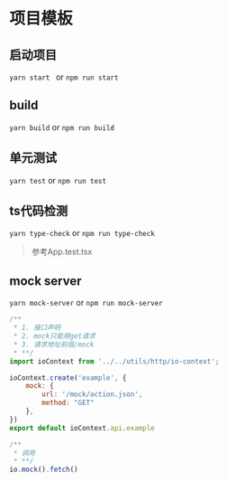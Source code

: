 # 项目模板

## 启动项目
`yarn start ` or `npm run start`

## build
`yarn build` or  `npm run build`

## 单元测试
`yarn test` or `npm run test`

## ts代码检测
`yarn type-check` or `npm run type-check`
> 参考App.test.tsx

## mock server
`yarn mock-server` or `npm run mock-server`

```jsx 
/**
 * 1. 接口声明
 * 2. mock只能用get请求
 * 3. 请求地址前缀/mock
 * **/
import ioContext from '../../utils/http/io-context';

ioContext.create('example', {
    mock: {
        url: '/mock/action.json',
        method: "GET"
    },
})
export default ioContext.api.example

/**
 * 调用
 * **/
io.mock().fetch()
```
